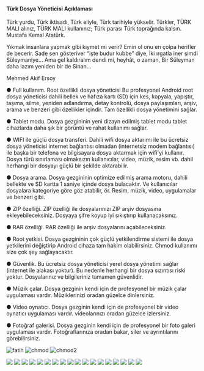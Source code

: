 <h4>Türk Dosya Yöneticisi Açıklaması</h4>
<p>
Türk yurdu, Türk iktisadı, Türk eliyle, Türk tarihiyle yükselir. Türkler, TÜRK MALI alınız, TÜRK MALI kullanınız; Türk parası Türk toprağında kalsın. Mustafa Kemal Atatürk.

Yıkmak insanlara yapmak gibi kıymet mi verir?
Emin ol onu en çolpa herifler de becerir.
Sade sen gösteriver “işte budur kubbe” diye,
İki ırgatla iner şimdi Süleymaniye…
Ama gel kaldıralım dendi mi, heyhât, o zaman,
Bir Süleyman daha lazım yeniden bir de Sinan…

Mehmed Akif Ersoy

● Full kullanım. Root özellikli dosya yöneticisi
Bu profesyonel Android root dosya yöneticisi dahili bellek ve hafıza kartı (SD) için kes, kopyala, yapıştır, taşıma, silme, yeniden adlandırma, detay kontrolü, dosya paylaşımları, arşiv, arama ve benzeri gibi özellikler içindir. Tam özellikli dosya yönetimini sağlar.

● Tablet modu.
Dosya gezgininin yeni dizayn edilmiş tablet modu tablet cihazlarda daha şık bir görüntü ve rahat kullanımı sağlar.

● WIFI ile güçlü dosya transferi.
Dahili wifi dosya aktarımı ile bu ücretsiz dosya yöneticisi internet bağlantısı olmadan (internetsiz modem bağlantısı) ile başka bir telefona ve bilgisayara dosya aktarmak için wifi'yi kullanır. Dosya türü sınırlaması olmaksızın kullanıcılar, video, müzik, resim vb. dahil herhangi bir dosyayı güçlü bir şekilde aktarabilir.

● Dosya arama.
Dosya gezgininin optimize edilmiş arama motoru, dahili bellekte ve SD kartta 1 saniye içinde dosya bulacaktır. Ve kullanıcılar dosyalara kategoriye göre göz atabilir, ör. Resim, müzik, video, uygulamalar ve benzeri gibi.

● ZIP özelliği.
ZIP özelliği ile dosyalarınızı ZIP arşiv dosyasına ekleyebileceksiniz. Dosyaya şifre koyup iyi sıkıştırıp kullanacaksınız.

● RAR özelliği.
RAR özelliği ile arşiv dosyalarını açabileceksiniz.

● Root yetkisi.
Dosya gezgininin çok güçlü yetkilendirme sistemi ile dosya yetkilerini değiştirip Android cihaza tam hakim olabilirsiniz. Chmod kullanımı size çok şey sağlayacaktır.

● Güvenlik.
Bu ücretsiz dosya yöneticisi yerel dosya yönetimi sağlar (internet ile alakası yoktur). Bu nedenle herhangi bir dosya sızıntısı riski yoktur. Dosyalarınız ve bilgileriniz tamamen güvenlidir.

● Müzik çalar.
Dosya gezginin kendi için de profesyonel bir müzik çalar uygulaması vardır. Müziklerinizi oradan güzelce dinlersiniz.

● Video oynatıcı.
Dosya gezginin kendi için de profesyonel bir video oynatıcı uygulaması vardır. videolarınızı oradan güzelce izlersiniz.

● Fotoğraf galerisi.
Dosya gezginin kendi için de profesyonel bir foto galeri uygulaması vardır. Fotoğraflarınıza oradan bakar, siler ve ayrıntılarını görebilirsiniz.

</p>

![fatih](https://github.com/user-attachments/assets/eecf97a6-e56c-40db-be18-02572523840c)
![chmod](https://github.com/user-attachments/assets/3e08b311-9132-498d-8c85-94e425ddf649)
![chmod2](https://github.com/user-attachments/assets/efcfd469-b341-4e2c-b1de-6841f38e296e)

<img src="https://raw.githubusercontent.com/huso51/Turk_Dosya_Yoneticisi/main/turk_dosya_yoneticisi2.png" />
<img src="https://raw.githubusercontent.com/huso51/Turk_Dosya_Yoneticisi/main/turk_dosya_yoneticisi1.png" />
<img src="https://raw.githubusercontent.com/huso51/Turk_Dosya_Yoneticisi/main/19055819_1391975170837734_7010830480438420799_o.jpg" />
<img src="https://raw.githubusercontent.com/huso51/Turk_Dosya_Yoneticisi/main/19023518_1391974657504452_6403622584572904136_o.jpg" />
<img src="https://raw.githubusercontent.com/huso51/Turk_Dosya_Yoneticisi/main/19105787_1388388167863101_4236368887391265344_n.jpg" />
<img src="https://raw.githubusercontent.com/huso51/Turk_Dosya_Yoneticisi/main/18920928_1387381344630450_8187818726720272999_o.jpg" />
<img src="https://raw.githubusercontent.com/huso51/Turk_Dosya_Yoneticisi/main/19025342_1391973374171247_771551861999929985_o.jpg" />
<img src="https://raw.githubusercontent.com/huso51/Turk_Dosya_Yoneticisi/main/19025351_1391974414171143_6117861664423475918_o.jpg" />
<img src="https://raw.githubusercontent.com/huso51/Turk_Dosya_Yoneticisi/main/19055250_1391974787504439_3015161860739652657_o.jpg" />
<img src="https://raw.githubusercontent.com/huso51/Turk_Dosya_Yoneticisi/main/19055580_1391974300837821_3774670075722325237_o.jpg" />
<img src="https://raw.githubusercontent.com/huso51/Turk_Dosya_Yoneticisi/main/19024936_1391973404171244_8409855575142722409_o.jpg" />
<img src="https://raw.githubusercontent.com/huso51/Turk_Dosya_Yoneticisi/main/19055721_1391973650837886_5963773139040140419_o.jpg" />
<img src="https://raw.githubusercontent.com/huso51/Turk_Dosya_Yoneticisi/main/19023504_1391973484171236_6240032622515043888_o.jpg" />
<img src="https://raw.githubusercontent.com/huso51/Turk_Dosya_Yoneticisi/main/19092968_1391973360837915_884223130765775175_o.jpg" />
<img src="https://raw.githubusercontent.com/huso51/Turk_Dosya_Yoneticisi/main/19095390_1391974820837769_4470979316160390882_o.jpg" />
<img src="https://raw.githubusercontent.com/huso51/Turk_Dosya_Yoneticisi/main/19143795_1391974584171126_2142894485100462932_o.jpg" />
<img src="https://raw.githubusercontent.com/huso51/Turk_Dosya_Yoneticisi/main/19143946_1391974790837772_6347369580562842047_o.jpg" />
<img src="https://raw.githubusercontent.com/huso51/Turk_Dosya_Yoneticisi/main/19221585_1391974037504514_7307232215156641894_o.jpg" />

